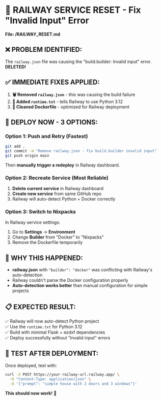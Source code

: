 # 🚨 RAILWAY SERVICE RESET - Fix "Invalid Input" Error

**File: /RAILWAY_RESET.md**

## ❌ **PROBLEM IDENTIFIED:**
The `railway.json` file was causing the "build.builder: Invalid input" error. **DELETED!**

## ✅ **IMMEDIATE FIXES APPLIED:**

1. **🗑️ Removed `railway.json`** - this was causing the build failure
2. **🐍 Added `runtime.txt`** - tells Railway to use Python 3.12
3. **🐳 Cleaned Dockerfile** - optimized for Railway deployment

## 🔧 **DEPLOY NOW - 3 OPTIONS:**

### **Option 1: Push and Retry (Fastest)**
```bash
git add .
git commit -m "Remove railway.json - fix build.builder invalid input"
git push origin main
```
Then **manually trigger a redeploy** in Railway dashboard.

### **Option 2: Recreate Service (Most Reliable)**
1. **Delete current service** in Railway dashboard
2. **Create new service** from same GitHub repo  
3. Railway will auto-detect Python + Docker correctly

### **Option 3: Switch to Nixpacks**
In Railway service settings:
1. Go to **Settings** → **Environment**
2. Change **Builder** from "Docker" to "Nixpacks" 
3. Remove the Dockerfile temporarily

## 🎯 **WHY THIS HAPPENED:**

- **railway.json** with `"builder": "docker"` was conflicting with Railway's auto-detection
- Railway couldn't parse the Docker configuration properly  
- **Auto-detection works better** than manual configuration for simple projects

## 📋 **EXPECTED RESULT:**

✅ Railway will now auto-detect Python project  
✅ Use the `runtime.txt` for Python 3.12  
✅ Build with minimal Flask + ezdxf dependencies  
✅ Deploy successfully without "Invalid input" errors

## 🚀 **TEST AFTER DEPLOYMENT:**

Once deployed, test with:
```bash
curl -X POST https://your-railway-url.railway.app/ \
  -H "Content-Type: application/json" \
  -d '{"prompt": "simple house with 2 doors and 3 windows"}'
```

**This should now work!** 🎉 